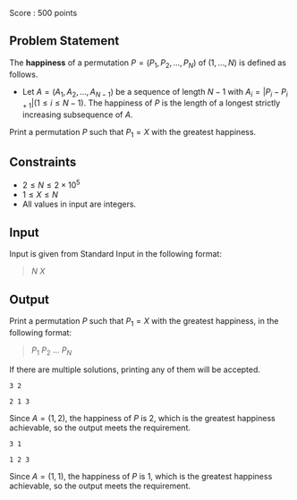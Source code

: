 Score : $500$ points

## Problem Statement

The **happiness** of a permutation $P=(P_1,P_2,\ldots,P_N)$ of $(1,\dots,N)$ is defined as follows.

- Let $A=(A_1,A_2,\ldots,A_{N-1})$ be a sequence of length $N-1$ with $A_i = |P_i-P_{i+1}|(1\leq i \leq N-1)$. The happiness of $P$ is the length of a longest strictly increasing subsequence of $A$.

Print a permutation $P$ such that $P_1 = X$ with the greatest happiness.

## Constraints

- $2 \leq N \leq 2\times 10^5$
- $1 \leq X \leq N$
- All values in input are integers.

## Input

Input is given from Standard Input in the following format:

> $N$ $X$

## Output

Print a permutation $P$ such that $P_1 = X$ with the greatest happiness, in the following format:

> $P_1$ $P_2$ $\ldots$ $P_N$

If there are multiple solutions, printing any of them will be accepted.

```input1
3 2
```

```output1
2 1 3
```

Since $A=(1,2)$, the happiness of $P$ is $2$, which is the greatest happiness achievable, so the output meets the requirement.

```input2
3 1
```

```output2
1 2 3
```

Since $A=(1,1)$, the happiness of $P$ is $1$, which is the greatest happiness achievable, so the output meets the requirement.